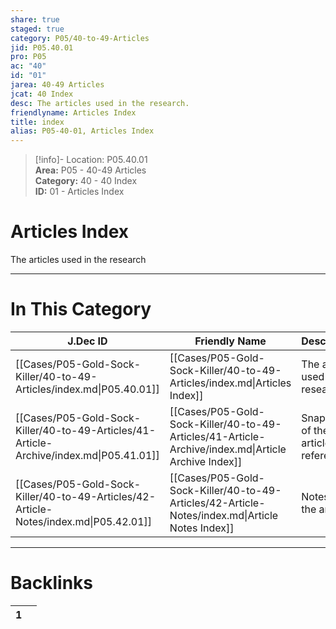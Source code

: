 ```yaml
---  
share: true  
staged: true  
category: P05/40-to-49-Articles  
jid: P05.40.01  
pro: P05  
ac: "40"  
id: "01"  
jarea: 40-49 Articles  
jcat: 40 Index  
desc: The articles used in the research.  
friendlyname: Articles Index  
title: index  
alias: P05-40-01, Articles Index  
---  
```

  
>[!info]- Location: P05.40.01  
>**Area:** P05 - 40-49 Articles  
>**Category:** 40 - 40 Index  
>**ID:** 01 - Articles Index  
  
# Articles Index  
  
The articles used in the research  
  
  
  
---  
# In This Category  
  
| J.Dec ID                                                                                | Friendly Name                                                                                       | Description                           |  
| --------------------------------------------------------------------------------------- | --------------------------------------------------------------------------------------------------- | ------------------------------------- |  
| [[Cases/P05-Gold-Sock-Killer/40-to-49-Articles/index.md\|P05.40.01]]                    | [[Cases/P05-Gold-Sock-Killer/40-to-49-Articles/index.md\|Articles Index]]                           | The articles used in the research.    |  
| [[Cases/P05-Gold-Sock-Killer/40-to-49-Articles/41-Article-Archive/index.md\|P05.41.01]] | [[Cases/P05-Gold-Sock-Killer/40-to-49-Articles/41-Article-Archive/index.md\|Article Archive Index]] | Snapshots of the articles referenced. |  
| [[Cases/P05-Gold-Sock-Killer/40-to-49-Articles/42-Article-Notes/index.md\|P05.42.01]]   | [[Cases/P05-Gold-Sock-Killer/40-to-49-Articles/42-Article-Notes/index.md\|Article Notes Index]]     | Notes for the articles.               |  
  
  
---  
# Backlinks  
<div><table class="dataview table-view-table"><thead class="table-view-thead"><tr class="table-view-tr-header"><th class="table-view-th"><span></span><span class="dataview small-text">1</span></th><th class="table-view-th"><span></span></th></tr></thead><tbody class="table-view-tbody"></tbody></table></div>